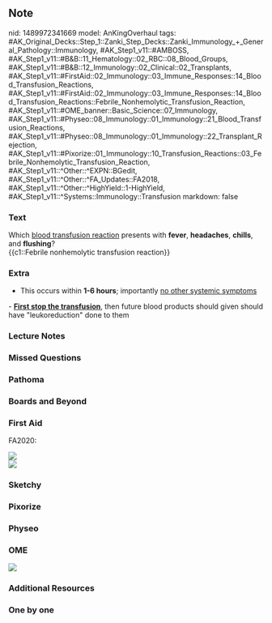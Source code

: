 ## Note
nid: 1489972341669
model: AnKingOverhaul
tags: #AK_Original_Decks::Step_1::Zanki_Step_Decks::Zanki_Immunology_+_General_Pathology::Immunology, #AK_Step1_v11::#AMBOSS, #AK_Step1_v11::#B&B::11_Hematology::02_RBC::08_Blood_Groups, #AK_Step1_v11::#B&B::12_Immunology::02_Clinical::02_Transplants, #AK_Step1_v11::#FirstAid::02_Immunology::03_Immune_Responses::14_Blood_Transfusion_Reactions, #AK_Step1_v11::#FirstAid::02_Immunology::03_Immune_Responses::14_Blood_Transfusion_Reactions::Febrile_Nonhemolytic_Transfusion_Reaction, #AK_Step1_v11::#OME_banner::Basic_Science::07_Immunology, #AK_Step1_v11::#Physeo::08_Immunology::01_Immunology::21_Blood_Transfusion_Reactions, #AK_Step1_v11::#Physeo::08_Immunology::01_Immunology::22_Transplant_Rejection, #AK_Step1_v11::#Pixorize::01_Immunology::10_Transfusion_Reactions::03_Febrile_Nonhemolytic_Transfusion_Reaction, #AK_Step1_v11::^Other::^EXPN::BGedit, #AK_Step1_v11::^Other::^FA_Updates::FA2018, #AK_Step1_v11::^Other::^HighYield::1-HighYield, #AK_Step1_v11::^Systems::Immunology::Transfusion
markdown: false

### Text
<div>
  Which <u>blood transfusion reaction</u> presents with
  <b>fever</b>, <b>headaches</b>, <b>chills</b>, and
  <b>flushing</b>?
  <div>
    {{c1::Febrile nonhemolytic transfusion reaction}}
  </div>
</div>

### Extra
- This occurs within <b>1-6 hours</b>; importantly <u>no other
systemic symptoms</u>
<div>
  - <b><u>First stop the transfusion</u></b>, then future blood
  products should given should have "leukoreduction" done to them
</div>

### Lecture Notes


### Missed Questions


### Pathoma


### Boards and Beyond


### First Aid
FA2020:
<div>
  <img src="paste-ace3dd527b50dc956aff9a31975f6a16090ee44e.jpg"
  class="resizer">
  <div>
    <div><img src=
    "paste-5725677dbcf752424dd8d6af71eff346c38d4f3f.jpg" class=
    "resizer"></div>
  </div>
</div>

### Sketchy


### Pixorize


### Physeo


### OME
<div class="ome-widget">
  <a href=
  "https://onlinemeded.org/spa/immunology?ref=anki"><img src=
  "_OME_AnkiFlashcards_Topic_6.png"></a>
</div>

### Additional Resources


### One by one

